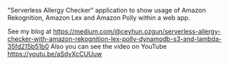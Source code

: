 "Serverless Allergy Checker" application to show usage of Amazon Rekognition, Amazon Lex and Amazon Polly within a web app.

See my blog at https://medium.com/@ceyhun.ozgun/serverless-allergy-checker-with-amazon-rekognition-lex-polly-dynamodb-s3-and-lambda-35fd215b51b0
Also you can see the video on YouTube https://youtu.be/aSdyXcCUUuw
 



